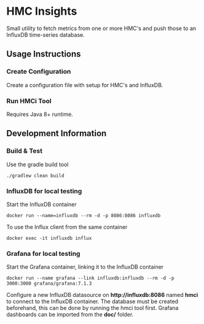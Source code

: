 # HMC Insights

Small utility to fetch metrics from one or more HMC's and push those to an InfluxDB time-series database.

## Usage Instructions

### Create Configuration

Create a configuration file with setup for HMC's and InfluxDB.


### Run HMCi Tool

Requires Java 8+ runtime.


## Development Information

### Build & Test

Use the gradle build tool

    ./gradlew clean build


### InfluxDB for local testing

Start the InfluxDB container

    docker run --name=influxdb --rm -d -p 8086:8086 influxdb

To use the Influx client from the same container

    docker exec -it influxdb influx


### Grafana for local testing

Start the Grafana container, linking it to the InfluxDB container

    docker run --name grafana --link influxdb:influxdb --rm -d -p 3000:3000 grafana/grafana:7.1.3

Configure a new InfluxDB datasource on **http://influxdb:8086** named **hmci** to connect to the InfluxDB container. The database must be created beforehand, this can be done by running the hmci tool first. Grafana dashboards can be imported from the **doc/** folder.
